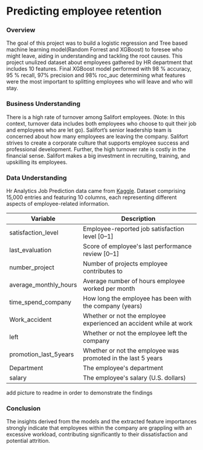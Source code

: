 # Predicting employee retention

### Overview

The goal  of this project was to build a logistic regression and Tree based machine learning model(Random Forrest and XGBoost) to foresee who might leave, aiding in understanding and tackling the root causes. This project unulized dataset about employees gathered by HR department that includes 10 features. Final XGBoost model performed with 98 % accuracy, 95 % recall, 97% precision and 98% roc_auc 	determining what features were the most important to splitting employees who will leave and who will stay.

### Business Understanding 

There is a high rate of turnover among Salifort employees. (Note: In this context, turnover data includes both employees who choose to quit their job and employees who are let go). Salifort’s senior leadership team is concerned about how many employees are leaving the company. Salifort strives to create a corporate culture that supports employee success and professional development. Further, the high turnover rate is costly in the financial sense. Salifort makes a big investment in recruiting, training, and upskilling its employees. 

### Data Understanding

Hr Analytics Job Prediction data came from [Kaggle](https://www.kaggle.com/datasets/mfaisalqureshi/hr-analytics-and-job-prediction?select=HR_comma_sep.csv). Dataset comprising 15,000 entries and featuring 10 columns, each representing different aspects of employee-related information. 

Variable  |Description |
-----|-----|
satisfaction_level|Employee-reported job satisfaction level [0&ndash;1]|
last_evaluation|Score of employee's last performance review [0&ndash;1]|
number_project|Number of projects employee contributes to|
average_monthly_hours|Average number of hours employee worked per month|
time_spend_company|How long the employee has been with the company (years)
Work_accident|Whether or not the employee experienced an accident while at work
left|Whether or not the employee left the company
promotion_last_5years|Whether or not the employee was promoted in the last 5 years
Department|The employee's department
salary|The employee's salary (U.S. dollars)

add picture to readme in order to demonstrate the findings



### Conclusion

The insights derived from the models and the extracted feature importances strongly indicate that employees within the company are grappling with an excessive workload, contributing significantly to their dissatisfaction and potential attrition.

